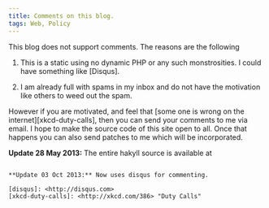 ```yaml
---
title: Comments on this blog.
tags: Web, Policy
---
```


This blog does not support comments. The reasons are the following

1. This is a static using no dynamic PHP or any such monstrosities. I
   could have something like [Disqus].

2. I am already full with spams in my inbox and do not have the
   motivation like others to weed out the spam.

However if you are motivated, and feel that
[some one is wrong on the internet][xkcd-duty-calls], then you can
send your comments to me via email. I hope to make the source code of
this site open to all. Once that happens you can also send patches to
me which will be incorporated.

**Update 28 May 2013:** The entire hakyll source is available at
~~~<http://hub.darcs.net/ppk/website>~~~ <http://github.com/piyush-kurur-pages/website>

**Update 03 Oct 2013:** Now uses disqus for commenting.

[disqus]: <http://disqus.com>
[xkcd-duty-calls]: <http://xkcd.com/386> "Duty Calls"
